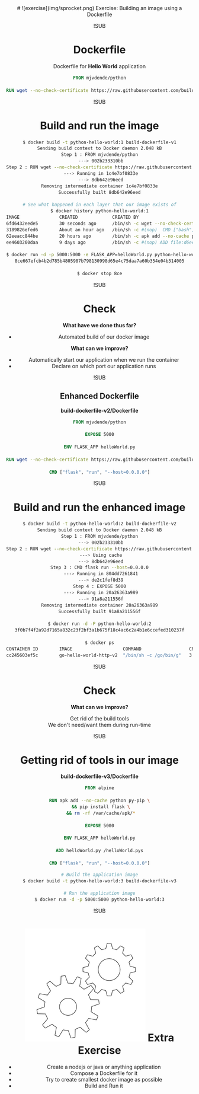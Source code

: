 <!-- .slide: data-background="#64217E" -->
<center>
# ![exercise](img/sprocket.png) <!-- .element: style="width: 10%; height: auto;" class="noborder" --> Exercise: Building an image using a Dockerfile

!SUB
# Dockerfile

Dockerfile for **Hello World** application

```dockerfile
FROM mjvdende/python

RUN wget --no-check-certificate https://raw.githubusercontent.com/buildeleven/cd-with-docker/master/app/helloWorld.py
```


!SUB
# Build and run the image

```bash
$ docker build -t python-hello-world:1 build-dockerfile-v1
Sending build context to Docker daemon 2.048 kB
Step 1 : FROM mjvdende/python
 ---> 002b233310bb
Step 2 : RUN wget --no-check-certificate https://raw.githubusercontent.com/buildeleven/cd-with-docker/master/app/helloWorld.py
 ---> Running in 1c4e7bf0833e
 ---> 8db642e96eed
Removing intermediate container 1c4e7bf0833e
Successfully built 8db642e96eed

# See what happened in each layer that our image exists of
$ docker history python-hello-world:1
IMAGE               CREATED             CREATED BY                                      SIZE                COMMENT
6fd6432eede5        30 seconds ago      /bin/sh -c wget --no-check-certificate https:   289 B
3189826efed6        About an hour ago   /bin/sh -c #(nop)  CMD ["bash"]                 0 B
62eeacc844be        20 hours ago        /bin/sh -c apk add --no-cache python py-pip w   53.02 MB
ee4603260daa        9 days ago          /bin/sh -c #(nop) ADD file:d6ee3ba7a4d59b1619   4.803 MB

$ docker run -d -p 5000:5000 -e FLASK_APP=helloWorld.py python-hello-world:1 flask run --host=0.0.0.0
8ce667efcb4b2d785b4805987b798130998d65e4c75daa7a60b354e04b314005

$ docker stop 8ce
```

!SUB
# Check

**What have we done thus far?**
- Automated build of our docker image  <!-- .element: class="fragment" -->

**What can we improve?** <!-- .element: class="fragment" -->

- Automatically start our application when we run the container <!-- .element: class="fragment" -->
- Declare on which port our application runs <!-- .element: class="fragment" -->

!SUB
## Enhanced Dockerfile

**build-dockerfile-v2/Dockerfile**

```dockerfile
FROM mjvdende/python

EXPOSE 5000

ENV FLASK_APP helloWorld.py

RUN wget --no-check-certificate https://raw.githubusercontent.com/buildeleven/cd-with-docker/master/app/helloWorld.py

CMD ["flask", "run", "--host=0.0.0.0"]
```

!SUB
# Build and run the enhanced image
```bash
$ docker build -t python-hello-world:2 build-dockerfile-v2
Sending build context to Docker daemon 2.048 kB
Step 1 : FROM mjvdende/python
 ---> 002b233310bb
Step 2 : RUN wget --no-check-certificate https://raw.githubusercontent.com/buildeleven/cd-with-docker/master/app/helloWorld.py
 ---> Using cache
 ---> 8db642e96eed
Step 3 : CMD flask run --host=0.0.0.0
 ---> Running in 804dd7261841
 ---> de2c1fef8d39
Step 4 : EXPOSE 5000
 ---> Running in 20a26363a989
 ---> 91a8a211556f
Removing intermediate container 20a26363a989
Successfully built 91a8a211556f

$ docker run -d -P python-hello-world:2
3f0b7f4f2a92d7165a832c23f2bf3a1b675f18c4ac6c2a4b1e6ccefed310237f

$ docker ps
CONTAINER ID        IMAGE                   COMMAND                  CREATED             STATUS              PORTS                   NAMES
cc245603ef5c        go-hello-world-http-v2  "/bin/sh -c /go/bin/g"   3 seconds ago       Up 2 seconds        0.0.0.0:32768->80/tcp   desperate_jones
```

!SUB
# Check

**What can we improve?**

Get rid of the build tools <!-- .element: class="fragment" --> <br />
We don't need/want them during run-time

!SUB
# Getting rid of tools in our image

**build-dockerfile-v3/Dockerfile**

```dockerfile
FROM alpine

RUN apk add --no-cache python py-pip \
 && pip install flask \
 && rm -rf /var/cache/apk/*

EXPOSE 5000

ENV FLASK_APP helloWorld.py

ADD helloWorld.py /helloWorld.pys

CMD ["flask", "run", "--host=0.0.0.0"]
```

```bash
# Build the application image
$ docker build -t python-hello-world:3 build-dockerfile-v3

# Run the application image
$ docker run -d -p 5000:5000 python-hello-world:3
```

!SUB
# ![exercise](img/sprocket.png) <!-- .element: style="width: 10%; height: auto;" class="noborder" --> Extra Exercise

- Create a nodejs or java or anything application
- Compose a Dockerfile for it
- Try to create smallest docker image as possible
- Build and Run it

